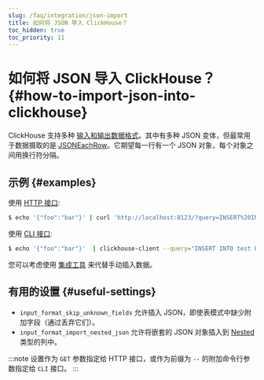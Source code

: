 ```yaml
---
slug: /faq/integration/json-import
title: 如何将 JSON 导入 ClickHouse？
toc_hidden: true
toc_priority: 11
---
```



# 如何将 JSON 导入 ClickHouse？ {#how-to-import-json-into-clickhouse}

ClickHouse 支持多种 [输入和输出数据格式](../../interfaces/formats.md)。其中有多种 JSON 变体，但最常用于数据摄取的是 [JSONEachRow](../../interfaces/formats.md#jsoneachrow)。它期望每一行有一个 JSON 对象，每个对象之间用换行符分隔。

## 示例 {#examples}

使用 [HTTP 接口](../../interfaces/http.md):

``` bash
$ echo '{"foo":"bar"}' | curl 'http://localhost:8123/?query=INSERT%20INTO%20test%20FORMAT%20JSONEachRow' --data-binary @-
```

使用 [CLI 接口](../../interfaces/cli.md):

``` bash
$ echo '{"foo":"bar"}'  | clickhouse-client --query="INSERT INTO test FORMAT JSONEachRow"
```

您可以考虑使用 [集成工具](../../integrations/index.mdx) 来代替手动插入数据。

## 有用的设置 {#useful-settings}

- `input_format_skip_unknown_fields` 允许插入 JSON，即使表模式中缺少附加字段（通过丢弃它们）。
- `input_format_import_nested_json` 允许将嵌套的 JSON 对象插入到 [Nested](../../sql-reference/data-types/nested-data-structures/index.md) 类型的列中。

:::note
设置作为 `GET` 参数指定给 HTTP 接口，或作为前缀为 `--` 的附加命令行参数指定给 `CLI` 接口。
:::
